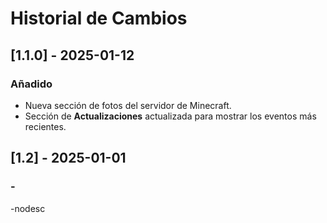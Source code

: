 # Historial de Cambios

## [1.1.0] - 2025-01-12
### Añadido
- Nueva sección de fotos del servidor de Minecraft.
- Sección de **Actualizaciones** actualizada para mostrar los eventos más recientes.

## [1.2] - 2025-01-01
### -
-nodesc
